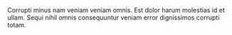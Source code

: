 Corrupti minus nam veniam veniam omnis. Est dolor harum molestias id et ullam. Sequi nihil omnis consequuntur veniam error dignissimos corrupti totam.